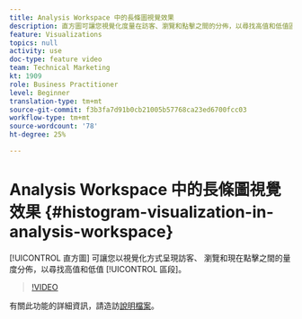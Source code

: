 ```yaml
---
title: Analysis Workspace 中的長條圖視覺效果
description: 直方圖可讓您視覺化度量在訪客、瀏覽和點擊之間的分佈，以尋找高值和低值區段。
feature: Visualizations
topics: null
activity: use
doc-type: feature video
team: Technical Marketing
kt: 1909
role: Business Practitioner
level: Beginner
translation-type: tm+mt
source-git-commit: f3b3fa7d91b0cb21005b57768ca23ed6700fcc03
workflow-type: tm+mt
source-wordcount: '78'
ht-degree: 25%

---
```



# Analysis Workspace 中的長條圖視覺效果 {#histogram-visualization-in-analysis-workspace}

[!UICONTROL 直方圖] 可讓您以視覺化方式呈現訪客、  瀏覽和現在點擊之間的量度分佈，以尋找高值和低值 [!UICONTROL 區段]。

>[!VIDEO](https://video.tv.adobe.com/v/23725/?quality=12)

有關此功能的詳細資訊，請造訪[說明檔案](https://marketing.adobe.com/resources/help/zh_TW/analytics/analysis-workspace/histogram.html)。
